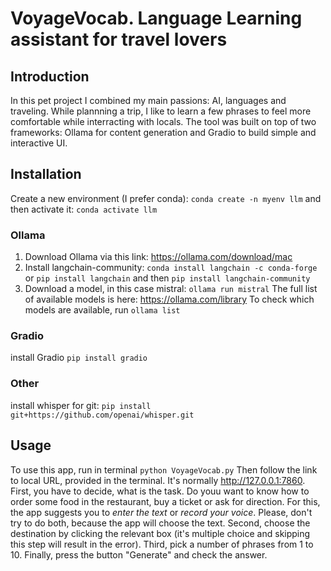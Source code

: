 # VoyageVocab. Language Learning assistant for travel lovers

## Introduction
In this pet project I combined my main passions: AI, languages and traveling. 
While plannning a trip, I like to learn a few phrases to feel more comfortable while interracting with locals. 
The tool was built on top of two frameworks: Ollama for content generation and Gradio to build simple and interactive UI.  

## Installation
Create a new environment (I prefer conda): 
    `conda create -n myenv llm` 
    and then activate it: `conda activate llm`

### Ollama
1. Download Ollama via this link: https://ollama.com/download/mac
2. Install langchain-community: 
    `conda install langchain -c conda-forge` or `pip install langchain`
    and then 
    `pip install langchain-community`
3. Download a model, in this case mistral: `ollama run mistral`
The full list of available models is here: https://ollama.com/library
To check which models are available, run `ollama list`
### Gradio 
install Gradio
`pip install gradio`

### Other
install whisper for git:
`pip install git+https://github.com/openai/whisper.git`

## Usage
To use this app, run in terminal `python VoyageVocab.py`
Then follow the link to local URL, provided in the terminal. It's normally http://127.0.0.1:7860.
First, you have to decide, what is the task. Do youu want to know how to order some food in the restaurant, buy a ticket or ask for direction. For this, the app suggests you to *enter the text* or *record your voice*. Please, don't try to do both, because the app will choose the text. 
Second, choose the destination by clicking the relevant box (it's multiple choice and skipping this step will result in the error). 
Third, pick a number of phrases from 1 to 10. 
Finally, press the button "Generate" and check the answer. 


